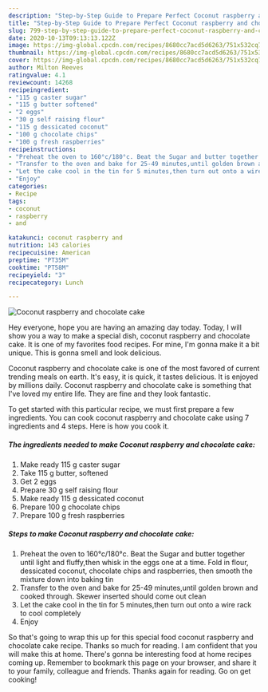```yaml
---
description: "Step-by-Step Guide to Prepare Perfect Coconut raspberry and chocolate cake"
title: "Step-by-Step Guide to Prepare Perfect Coconut raspberry and chocolate cake"
slug: 799-step-by-step-guide-to-prepare-perfect-coconut-raspberry-and-chocolate-cake
date: 2020-10-13T09:13:13.122Z
image: https://img-global.cpcdn.com/recipes/8680cc7acd5d6263/751x532cq70/coconut-raspberry-and-chocolate-cake-recipe-main-photo.jpg
thumbnail: https://img-global.cpcdn.com/recipes/8680cc7acd5d6263/751x532cq70/coconut-raspberry-and-chocolate-cake-recipe-main-photo.jpg
cover: https://img-global.cpcdn.com/recipes/8680cc7acd5d6263/751x532cq70/coconut-raspberry-and-chocolate-cake-recipe-main-photo.jpg
author: Milton Reeves
ratingvalue: 4.1
reviewcount: 14268
recipeingredient:
- "115 g caster sugar"
- "115 g butter softened"
- "2 eggs"
- "30 g self raising flour"
- "115 g dessicated coconut"
- "100 g chocolate chips"
- "100 g fresh raspberries"
recipeinstructions:
- "Preheat the oven to 160°c/180°c. Beat the Sugar and butter together until light and fluffy,then whisk in the eggs one at a time. Fold in flour, dessicated coconut, chocolate chips and raspberries, then smooth the mixture down into baking tin"
- "Transfer to the oven and bake for 25-49 minutes,until golden brown and cooked through. Skewer inserted should come out clean"
- "Let the cake cool in the tin for 5 minutes,then turn out onto a wire rack to cool completely"
- "Enjoy"
categories:
- Recipe
tags:
- coconut
- raspberry
- and

katakunci: coconut raspberry and 
nutrition: 143 calories
recipecuisine: American
preptime: "PT35M"
cooktime: "PT58M"
recipeyield: "3"
recipecategory: Lunch

---
```



![Coconut raspberry and chocolate cake](https://img-global.cpcdn.com/recipes/8680cc7acd5d6263/751x532cq70/coconut-raspberry-and-chocolate-cake-recipe-main-photo.jpg)

Hey everyone, hope you are having an amazing day today. Today, I will show you a way to make a special dish, coconut raspberry and chocolate cake. It is one of my favorites food recipes. For mine, I'm gonna make it a bit unique. This is gonna smell and look delicious.

Coconut raspberry and chocolate cake is one of the most favored of current trending meals on earth. It's easy, it is quick, it tastes delicious. It is enjoyed by millions daily. Coconut raspberry and chocolate cake is something that I've loved my entire life. They are fine and they look fantastic.




To get started with this particular recipe, we must first prepare a few ingredients. You can cook coconut raspberry and chocolate cake using 7 ingredients and 4 steps. Here is how you cook it.

<!--inarticleads1-->

##### The ingredients needed to make Coconut raspberry and chocolate cake:

1. Make ready 115 g caster sugar
1. Take 115 g butter, softened
1. Get 2 eggs
1. Prepare 30 g self raising flour
1. Make ready 115 g dessicated coconut
1. Prepare 100 g chocolate chips
1. Prepare 100 g fresh raspberries




<!--inarticleads2-->

##### Steps to make Coconut raspberry and chocolate cake:

1. Preheat the oven to 160°c/180°c. Beat the Sugar and butter together until light and fluffy,then whisk in the eggs one at a time. Fold in flour, dessicated coconut, chocolate chips and raspberries, then smooth the mixture down into baking tin
1. Transfer to the oven and bake for 25-49 minutes,until golden brown and cooked through. Skewer inserted should come out clean
1. Let the cake cool in the tin for 5 minutes,then turn out onto a wire rack to cool completely
1. Enjoy




So that's going to wrap this up for this special food coconut raspberry and chocolate cake recipe. Thanks so much for reading. I am confident that you will make this at home. There's gonna be interesting food at home recipes coming up. Remember to bookmark this page on your browser, and share it to your family, colleague and friends. Thanks again for reading. Go on get cooking!
